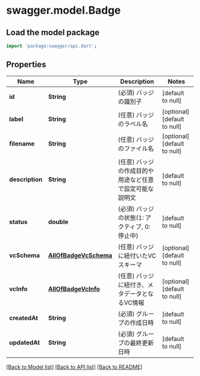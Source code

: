 # swagger.model.Badge

## Load the model package
```dart
import 'package:swagger/api.dart';
```

## Properties
Name | Type | Description | Notes
------------ | ------------- | ------------- | -------------
**id** | **String** | (必須) バッジの識別子 | [default to null]
**label** | **String** | (任意) バッジのラベル名 | [optional] [default to null]
**filename** | **String** | (任意) バッジのファイル名 | [optional] [default to null]
**description** | **String** | (任意) バッジの作成目的や用途など任意で設定可能な説明文 | [default to null]
**status** | **double** | (必須) バッジの状態(1: アクティブ, 0: 停止中) | [default to null]
**vcSchema** | [**AllOfBadgeVcSchema**](AllOfBadgeVcSchema.md) | (任意) バッジに紐付いたVCスキーマ | [optional] [default to null]
**vcInfo** | [**AllOfBadgeVcInfo**](AllOfBadgeVcInfo.md) | (任意) バッジに紐付き、メタデータとなるVC情報 | [optional] [default to null]
**createdAt** | **String** | (必須) グループの作成日時 | [default to null]
**updatedAt** | **String** | (必須) グループの最終更新日時 | [default to null]

[[Back to Model list]](../README.md#documentation-for-models) [[Back to API list]](../README.md#documentation-for-api-endpoints) [[Back to README]](../README.md)


